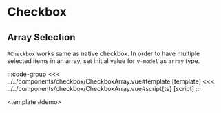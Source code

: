 <script setup>
  import CheckboxDemo from '../../components/checkbox/CheckboxDemo.vue'
  import CheckboxArray from '../../components/checkbox/CheckboxArray.vue'
</script>

# Checkbox

<p></p>

<CheckboxDemo />


## Array Selection

`RCheckbox` works same as native checkbox. In order to have multiple selected items in an array, set initial value for `v-model` as `array` type.

<Demo>

:::code-group
<<< ../../components/checkbox/CheckboxArray.vue#template [template]
<<< ../../components/checkbox/CheckboxArray.vue#script{ts} [script]
:::

<template #demo>
<CheckboxArray />
</template>

</Demo>